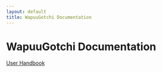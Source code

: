 ```yaml
---
layout: default
title: WapuuGotchi Documentation
---
```

# WapuuGotchi Documentation
[User Handbook](user-handbook.md)